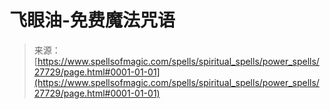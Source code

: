 <!--yml

类别：未分类

日期：2024年06月12日 19:17:03

-->

# 飞眼油-免费魔法咒语

> 来源：[https://www.spellsofmagic.com/spells/spiritual_spells/power_spells/27729/page.html#0001-01-01](https://www.spellsofmagic.com/spells/spiritual_spells/power_spells/27729/page.html#0001-01-01)
